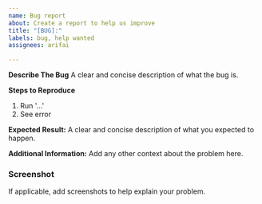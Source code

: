 ```yaml
---
name: Bug report
about: Create a report to help us improve
title: "[BUG]:"
labels: bug, help wanted
assignees: arifai

---
```


**Describe The Bug**
A clear and concise description of what the bug is.

**Steps to Reproduce**

1. Run '...'
2. See error

**Expected Result:** A clear and concise description of what you expected to happen.

**Additional Information:** Add any other context about the problem here.

### Screenshot

If applicable, add screenshots to help explain your problem.
